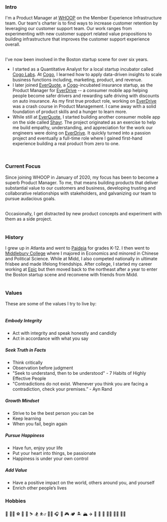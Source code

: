 
### Intro
I'm a Product Manager at [WHOOP](https://whoop.com) on the Member Experience Infrastructure team. Our team's charter is to find ways to increase customer retention by leveraging our customer support team. Our work ranges from experimenting with new customer support related value propositions to building infrastructure that improves the customer support experience overall.
<br><br>

I've now been involved in the Boston startup scene for over six years.
- I started as a Quantitative Analyst for a local startup incubator called [Cogo Labs](https://www.cogolabs.com/). At [Cogo](https://www.cogolabs.com/), I learned how to apply data-driven insights to scale business functions including, marketing, product, and revenue.
- I later joined [EverQuote](https://everquote.com), a [Cogo](https://www.cogolabs.com/)-incubated insurance startup, as the Product Manager for [EverDrive](https://www.everquote.com/everdrive/) -- a consumer mobile app helping people become safer drivers and rewarding safe driving with discounts on auto insurance. As my first true product role, working on [EverDrive](https://www.everquote.com/everdrive/) was a crash course in Product Management. I came away with a solid foundation of product skills and a hunger to learn more. 
- While still at [EverQuote](https://everquote.com), I started building another consumer mobile app on the side called [Shayr](https://shayr.app). The project originated as an exercise to help me build empathy, understanding, and appreciation for the work our engineers were doing on [EverDrive](https://www.everquote.com/everdrive/). It quickly turned into a passion project and eventually a full-time role where I gained first-hand experience building a real product from zero to one.
<br>

### Current Focus
Since joining WHOOP in January of 2020, my focus has been to become a superb Product Manager. To me, that means building products that deliver substantial value to our customers and business, developing trusting and collaborative relationships with stakeholders, and galvanizing our team to pursue audacious goals.
<br><br>

Occasionally, I get distracted by new product concepts and experiment with them as a side project.
<br><br>

### History

I grew up in Atlanta and went to [Paideia](https://www.paideiaschool.org/) for grades K-12. I then went to [Middlebury College](https://www.middlebury.edu/) where I majored in Economics and minored in Chinese and Political Science. While at Midd, I also competed nationally in ultimate frisbee and made lifelong friendships. After college, I started my career working at [Epic](https://www.epic.com/) but then moved back to the northeast after a year to enter the Boston startup scene and reconvene with friends from Midd.
<br><br>

### Values

These are some of the values I try to live by:
<br><br>

##### Embody Integrity
- Act with integrity and speak honestly and candidly
- Act in accordance with what you say

##### Seek Truth in Facts
- Think critically
- Observation before judgment
- "Seek to understand, then to be understood" - 7 Habits of Highly Effective People
- "Contradictions do not exist. Whenever you think you are facing a contradiction, check your premises.” - Ayn Rand

##### Growth Mindset
- Strive to be the best person you can be
- Keep learning
- When you fail, begin again

##### Pursue Happiness
- Have fun, enjoy your life
- Put your heart into things, be passionate
- Happiness is under your own control

##### Add Value
- Have a positive impact on the world, others around you, and yourself
- Enrich other people’s lives

### Hobbies

🥏 🏄‍♂️ ⚽️ 🏀  🎾 ⛷ 🏂 ⛹️‍♂️ 🧘‍♂️ 🎧 🎲 🎮 🏕 🏝 🏔 ✈️ 📱 📖 🍳 🏃‍♂️ 👨‍💻 👨‍🌾